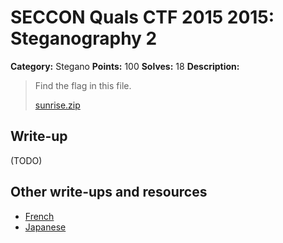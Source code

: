 # SECCON Quals CTF 2015 2015: Steganography 2

**Category:** Stegano
**Points:** 100
**Solves:** 18
**Description:**

> Find the flag in this file.
> 
> [sunrise.zip](./sunrise.zip)


## Write-up

(TODO)

## Other write-ups and resources

* [French](http://khack40.info/seccon-ctf-2015-steganography-2/)
* [Japanese](http://iwasi.hatenablog.jp/entry/2015/12/06/190557)
